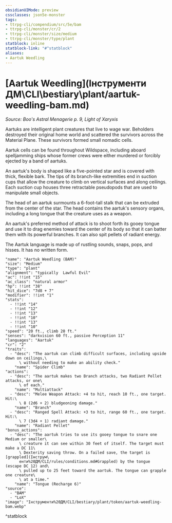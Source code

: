 ```yaml
---
obsidianUIMode: preview
cssclasses: json5e-monster
tags:
- ttrpg-cli/compendium/src/5e/bam
- ttrpg-cli/monster/cr/2
- ttrpg-cli/monster/size/medium
- ttrpg-cli/monster/type/plant
statblock: inline
statblock-link: "#^statblock"
aliases:
- Aartuk Weedling
---
```

# [Aartuk Weedling](Інструменти ДМ\CLI\bestiary\plant/aartuk-weedling-bam.md)
*Source: Boo's Astral Menagerie p. 9, Light of Xaryxis*  

Aartuks are intelligent plant creatures that live to wage war. Beholders destroyed their original home world and scattered the survivors across the Material Plane. These survivors formed small nomadic cells.

Aartuk cells can be found throughout Wildspace, including aboard spelljamming ships whose former crews were either murdered or forcibly ejected by a band of aartuks.

An aartuk's body is shaped like a five-pointed star and is covered with thick, flexible bark. The tips of its branch-like extremities end in suction cups that allow the creature to climb on vertical surfaces and along ceilings. Each suction cup houses three retractable pseudopods that are used to manipulate small objects.

The head of an aartuk surmounts a 6-foot-tall stalk that can be extruded from the center of the star. The head contains the aartuk's sensory organs, including a long tongue that the creature uses as a weapon.

An aartuk's preferred method of attack is to shoot forth its gooey tongue and use it to drag enemies toward the center of its body so that it can batter them with its powerful branches. It can also spit pellets of radiant energy.

The Aartuk language is made up of rustling sounds, snaps, pops, and hisses. It has no written form.

```statblock
"name": "Aartuk Weedling (BAM)"
"size": "Medium"
"type": "plant"
"alignment": "typically  Lawful Evil"
"ac": !!int "15"
"ac_class": "natural armor"
"hp": !!int "38"
"hit_dice": "7d8 + 7"
"modifier": !!int "1"
"stats":
  - !!int "14"
  - !!int "12"
  - !!int "13"
  - !!int "10"
  - !!int "13"
  - !!int "10"
"speed": "20 ft., climb 20 ft."
"senses": "darkvision 60 ft., passive Perception 11"
"languages": "Aartuk"
"cr": "2"
"traits":
  - "desc": "The aartuk can climb difficult surfaces, including upside down on ceilings,\
      \ without needing to make an ability check."
    "name": "Spider Climb"
"actions":
  - "desc": "The aartuk makes two Branch attacks, two Radiant Pellet attacks, or one\
      \ of each."
    "name": "Multiattack"
  - "desc": "Melee Weapon Attack: +4 to hit, reach 10 ft., one target. Hit:\
      \ 8 (2d6 + 2) bludgeoning damage."
    "name": "Branch"
  - "desc": "Ranged Spell Attack: +3 to hit, range 60 ft., one target. Hit:\
      \ 7 (3d4 + 1) radiant damage."
    "name": "Radiant Pellet"
"bonus_actions":
  - "desc": "The aartuk tries to use its gooey tongue to snare one Medium or smaller\
      \ creature it can see within 30 feet of itself. The target must make a DC 11\
      \ Dexterity saving throw. On a failed save, the target is [grappled](Інструм\
      енти%20ДМ/CLI/rules/conditions.md#Grappled) by the tongue (escape DC 12) and\
      \ pulled up to 25 feet toward the aartuk. The tongue can grapple one creature\
      \ at a time."
    "name": "Tongue (Recharge 6)"
"source":
  - "BAM"
  - "LoX"
"image": "Інструменти%20ДМ/CLI/bestiary/plant/token/aartuk-weedling-bam.webp"
```
^statblock